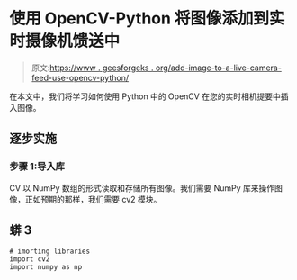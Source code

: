 # 使用 OpenCV-Python 将图像添加到实时摄像机馈送中

> 原文:[https://www . geesforgeks . org/add-image-to-a-live-camera-feed-use-opencv-python/](https://www.geeksforgeeks.org/add-image-to-a-live-camera-feed-using-opencv-python/)

在本文中，我们将学习如何使用 Python 中的 OpenCV 在您的实时相机提要中插入图像。

## 逐步实施

### 步骤 1:导入库

CV 以 NumPy 数组的形式读取和存储所有图像。我们需要 NumPy 库来操作图像，正如预期的那样，我们需要 cv2 模块。

## 蟒 3

```
# imorting libraries
import cv2
import numpy as np
```